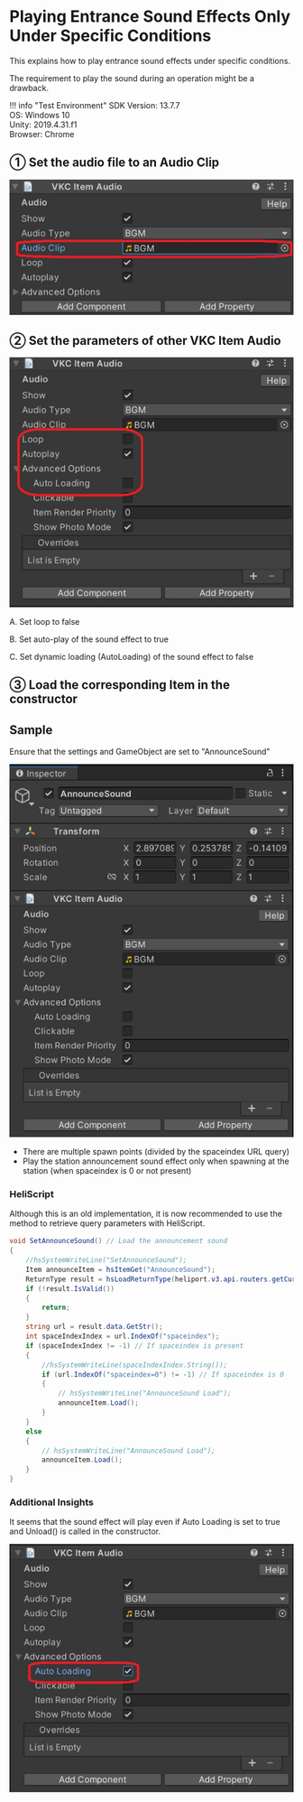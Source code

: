 # Playing Entrance Sound Effects Only Under Specific Conditions

This explains how to play entrance sound effects under specific conditions.

The requirement to play the sound during an operation might be a drawback.

!!! info "Test Environment"
    SDK Version: 13.7.7<br>
    OS: Windows 10<br>
    Unity: 2019.4.31.f1<br>
    Browser: Chrome

## ① Set the audio file to an Audio Clip

![SoundEffect_Entrance_1](img/SoundEffect_Entrance_1.jpg)

## ② Set the parameters of other VKC Item Audio

![SoundEffect_Entrance_2](img/SoundEffect_Entrance_2.jpg)

A. Set loop to false

B. Set auto-play of the sound effect to true

C. Set dynamic loading (AutoLoading) of the sound effect to false

## ③ Load the corresponding Item in the constructor

## Sample

Ensure that the settings and GameObject are set to "AnnounceSound"

![SoundEffect_Entrance_3](img/SoundEffect_Entrance_3.jpg)

- There are multiple spawn points (divided by the spaceindex URL query)
- Play the station announcement sound effect only when spawning at the station (when spaceindex is 0 or not present)

### HeliScript

Although this is an old implementation, it is now recommended to use the method to retrieve query parameters with HeliScript.

```csharp
void SetAnnounceSound() // Load the announcement sound
{
    //hsSystemWriteLine("SetAnnounceSound");
    Item announceItem = hsItemGet("AnnounceSound");
    ReturnType result = hsLoadReturnType(heliport.v3.api.routers.getCurrentUrl());
    if (!result.IsValid())
    { 
        return; 
    }
    string url = result.data.GetStr();
    int spaceIndexIndex = url.IndexOf("spaceindex");
    if (spaceIndexIndex != -1) // If spaceindex is present
    {
        //hsSystemWriteLine(spaceIndexIndex.String());
        if (url.IndexOf("spaceindex=0") != -1) // If spaceindex is 0
        {
            // hsSystemWriteLine("AnnounceSound Load");
            announceItem.Load();
        }
    }
    else
    {
        // hsSystemWriteLine("AnnounceSound Load");
        announceItem.Load();
    }
}
```

### Additional Insights

It seems that the sound effect will play even if Auto Loading is set to true and Unload() is called in the constructor.

![SoundEffect_Entrance_4](img/SoundEffect_Entrance_4.jpg)